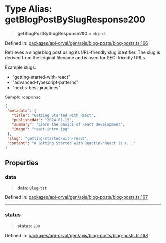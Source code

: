 # Type Alias: getBlogPostBySlugResponse200

> **getBlogPostBySlugResponse200** = `object`

Defined in: [packages/api-orval/gen/apis/blog-posts/blog-posts.ts:166](https://github.com/the-inconvenience-store/mono-example/blob/d567288f2dff3ffa4a2fdf7eb46acac0b7cd0929/packages/api-orval/gen/apis/blog-posts/blog-posts.ts#L166)

Retrieves a single blog post using its URL-friendly slug identifier.
The slug is derived from the original filename and is used for SEO-friendly URLs.

Example slugs:
- "getting-started-with-react"
- "advanced-typescript-patterns"
- "nextjs-best-practices"

Sample response:
```json
{
 "metadata": {
   "title": "Getting Started with React",
   "publishedAt": "2024-01-15",
   "summary": "Learn the basics of React development",
   "image": "react-intro.jpg"
 },
 "slug": "getting-started-with-react",
 "content": "# Getting Started with React\n\nReact is a..."
}
```

## Properties

### data

> **data**: [`BlogPost`](../interfaces/BlogPost.md)

Defined in: [packages/api-orval/gen/apis/blog-posts/blog-posts.ts:167](https://github.com/the-inconvenience-store/mono-example/blob/d567288f2dff3ffa4a2fdf7eb46acac0b7cd0929/packages/api-orval/gen/apis/blog-posts/blog-posts.ts#L167)

***

### status

> **status**: `200`

Defined in: [packages/api-orval/gen/apis/blog-posts/blog-posts.ts:168](https://github.com/the-inconvenience-store/mono-example/blob/d567288f2dff3ffa4a2fdf7eb46acac0b7cd0929/packages/api-orval/gen/apis/blog-posts/blog-posts.ts#L168)
